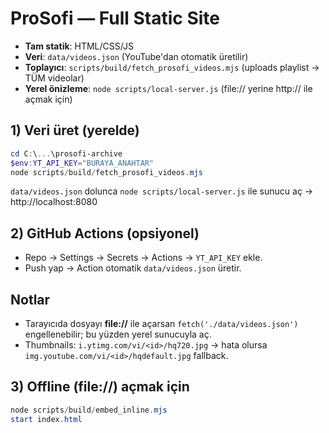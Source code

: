 # ProSofi — Full Static Site

- **Tam statik**: HTML/CSS/JS
- **Veri**: `data/videos.json` (YouTube'dan otomatik üretilir)
- **Toplayıcı**: `scripts/build/fetch_prosofi_videos.mjs` (uploads playlist → TÜM videolar)
- **Yerel önizleme**: `node scripts/local-server.js` (file:// yerine http:// ile açmak için)

## 1) Veri üret (yerelde)
```powershell
cd C:\...\prosofi-archive
$env:YT_API_KEY="BURAYA_ANAHTAR"
node scripts/build/fetch_prosofi_videos.mjs
```
`data/videos.json` dolunca `node scripts/local-server.js` ile sunucu aç → http://localhost:8080

## 2) GitHub Actions (opsiyonel)
- Repo → Settings → Secrets → Actions → `YT_API_KEY` ekle.
- Push yap → Action otomatik `data/videos.json` üretir.

## Notlar
- Tarayıcıda dosyayı **file://** ile açarsan `fetch('./data/videos.json')` engellenebilir; bu yüzden yerel sunucuyla aç.
- Thumbnails: `i.ytimg.com/vi/<id>/hq720.jpg` → hata olursa `img.youtube.com/vi/<id>/hqdefault.jpg` fallback.


## 3) Offline (file://) açmak için
```powershell
node scripts/build/embed_inline.mjs
start index.html
```
